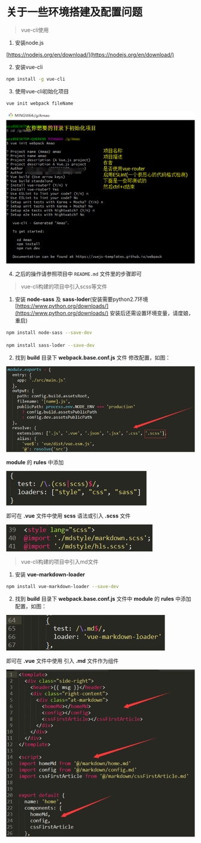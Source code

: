 # 关于一些环境搭建及配置问题

> vue-cli使用

1. 安装node.js

[https://nodejs.org/en/download/](https://nodejs.org/en/download/)

2. 安装vue-cli
``` bash
npm install -g vue-cli
```

3. 使用vue-cli初始化项目
``` bash
vue init webpack fileName
```
![img](../assets/1.png)

4. 之后的操作请参照项目中 ```README.md``` 文件里的步骤即可

> vue-cli构建的项目中引入scss等文件

1. 安装 __node-sass__ 及 __sass-loder__(安装需要python2.7环境 [https://www.python.org/downloads/](https://www.python.org/downloads/)  安装后还需设置环境变量，请度娘，重启)
``` bash
npm install node-sass --save-dev

npm install sass-loder --save-dev
```

2. 找到 __build__ 目录下 __webpack.base.conf.js__ 文件 修改配置，如图：

![img](../assets/2.png)

__module__ 的 __rules__ 中添加

![img](../assets/3.png)

即可在 __.vue__ 文件中使用 __scss__ 语法或引入 __.scss__ 文件

![img](../assets/4.png)

> vue-cli构建的项目中引入md文件

1. 安装 __vue-markdown-loader__
``` bash
npm install vue-markdown-loader --save-dev
```

2. 找到 __build__ 目录下 __webpack.base.conf.js__ 文件中 __module__ 的 __rules__ 中添加配置，如图：

![img](../assets/5.png)

即可在 __.vue__ 文件中使用 引入 __.md__ 文件作为组件

![img](../assets/6.png)